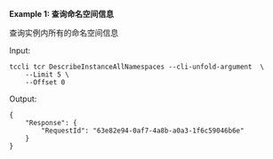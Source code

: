 **Example 1: 查询命名空间信息**

查询实例内所有的命名空间信息

Input: 

```
tccli tcr DescribeInstanceAllNamespaces --cli-unfold-argument  \
    --Limit 5 \
    --Offset 0
```

Output: 
```
{
    "Response": {
        "RequestId": "63e82e94-0af7-4a8b-a0a3-1f6c59046b6e"
    }
}
```

